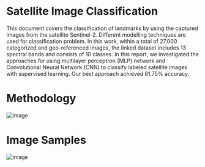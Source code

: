# Satellite Image Classification

This document covers the classification of landmarks by using the captured images from the satellite Sentinel-2. Different modelling techniques are used for classification problem. In this work, within a total of 27,000 categorized and geo-referenced images, the linked dataset includes 13 spectral bands and consists of 10 classes. In this report, we investigated the approaches for using multilayer perceptron (MLP) network and Convolutional Neural Network (CNN) to classify labeled satellite images with supervised learning. Our best approach achieved 81.75% accuracy.

# Methodology

![image](https://user-images.githubusercontent.com/9294124/168490736-a1513b91-ede9-4f3a-905c-9a5a29e45737.png)


# Image Samples

![image](https://user-images.githubusercontent.com/9294124/168490690-bf0212e7-93e2-4c8a-a44a-508aff4970d9.png)
